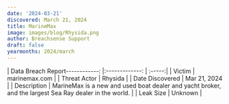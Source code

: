 ```yaml
---
date: '2024-03-21'
discovered: March 21, 2024
title: MarineMax
image: images/blog/Rhysida.png
author: Breachsense Support
draft: false
yearmonths: 2024/march
---
```


| Data Breach Report------------:     |:-------------:    | :-----:|
| Victim      | marinemax.com      | 
| Threat Actor      | Rhysida      | 
| Date Discovered      | Mar 21, 2024      | 
| Description      | MarineMax is a new and used boat dealer and yacht broker, and the largest Sea Ray dealer in the world.      | 
| Leak Size      | Unknown      | 

